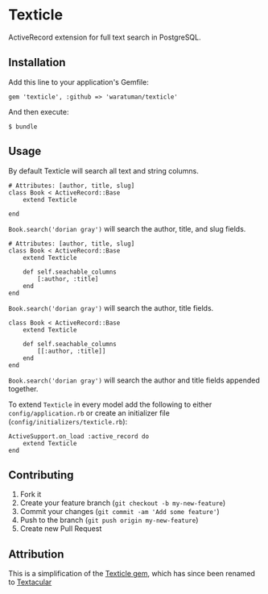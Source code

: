 # Texticle

ActiveRecord extension for full text search in PostgreSQL.

## Installation

Add this line to your application's Gemfile:

    gem 'texticle', :github => 'waratuman/texticle'

And then execute:

    $ bundle

## Usage

By default Texticle will search all text and string columns.

	# Attributes: [author, title, slug]
    class Book < ActiveRecord::Base
        extend Texticle

    end
 
`Book.search('dorian gray')` will search the author, title, and slug fields.

	# Attributes: [author, title, slug]
    class Book < ActiveRecord::Base
        extend Texticle

        def self.seachable_columns
            [:author, :title]
        end
    end

`Book.search('dorian gray')` will search the author, title fields.

    class Book < ActiveRecord::Base
        extend Texticle

        def self.seachable_columns
            [[:author, :title]]
        end
    end

`Book.search('dorian gray')` will search the author and title fields appended together.

To extend `Texticle` in every model add the following to either `config/application.rb` or create an initializer file (`config/initializers/texticle.rb`):

    ActiveSupport.on_load :active_record do
        extend Texticle
    end

## Contributing

1. Fork it
2. Create your feature branch (`git checkout -b my-new-feature`)
3. Commit your changes (`git commit -am 'Add some feature'`)
4. Push to the branch (`git push origin my-new-feature`)
5. Create new Pull Request

## Attribution

This is a simplification of the [Texticle gem](https://github.com/tenderlove/texticle), which has since been renamed to [Textacular](https://github.com/textacular/textacular)
